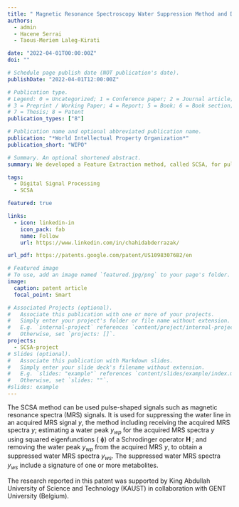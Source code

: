 ```yaml
---
title: " Magnetic Resonance Spectroscopy Water Suppression Method and Device"
authors:
  - admin
  - Hacene Serrai
  - Taous-Meriem Laleg-Kirati

date: "2022-04-01T00:00:00Z"
doi: ""

# Schedule page publish date (NOT publication's date).
publishDate: "2022-04-01T12:00:00Z"

# Publication type.
# Legend: 0 = Uncategorized; 1 = Conference paper; 2 = Journal article;
# 3 = Preprint / Working Paper; 4 = Report; 5 = Book; 6 = Book section;
# 7 = Thesis; 8 = Patent
publication_types: ["8"]

# Publication name and optional abbreviated publication name.
publication: "*World Intellectual Property Organization*"
publication_short: "WIPO"

# Summary. An optional shortened abstract.
summary: We developed a Feature Extraction method, called SCSA, for pulse-shaped signal decomposition and reconstruction of the desired specific waveform.  This method can also be used for signal denoising.

tags:
  - Digital Signal Processing
  - SCSA

featured: true

links:
  - icon: linkedin-in
    icon_pack: fab
    name: Follow
    url: https://www.linkedin.com/in/chahidabderrazak/

url_pdf: https://patents.google.com/patent/US10983076B2/en

# Featured image
# To use, add an image named `featured.jpg/png` to your page's folder.
image:
  caption: patent article
  focal_point: Smart

# Associated Projects (optional).
#   Associate this publication with one or more of your projects.
#   Simply enter your project's folder or file name without extension.
#   E.g. `internal-project` references `content/project/internal-project/index.md`.
#   Otherwise, set `projects: []`.
projects:
  - SCSA-project
# Slides (optional).
#   Associate this publication with Markdown slides.
#   Simply enter your slide deck's filename without extension.
#   E.g. `slides: "example"` references `content/slides/example/index.md`.
#   Otherwise, set `slides: ""`.
#slides: example
---
```


<!-- (<i>a</i> + <i>b</i> + √<i>c</i>)<sup>2<i>x</i> + <i>b</i></sup> -->

The SCSA method can be used pulse-shaped signals such as magnetic resonance spectra (MRS) signals. It is used for suppressing the water line in an acquired MRS signal <i>y</i>, the method including receiving the acquired MRS spectra <i>y</i>; estimating a water peak <i>y<sub>wp</sub></i> for the acquired MRS spectra <i>y</i> using squared eigenfunctions ( <span>&#632;</span>)
   of a Schrodinger operator   <b> H </b> ; and removing the water peak <i>y<sub>wp</sub></i> from the acquired MRS <i>y</i>, to obtain a suppressed water MRS spectra <i>y<sub>ws</sub></i>. The suppressed water MRS spectra <i>y<sub>ws</sub></i> include a signature of one or more metabolites.

The research reported in this patent was supported by King Abdullah University of Science and Technology (KAUST) in collaboration with GENT University (Belgium).
